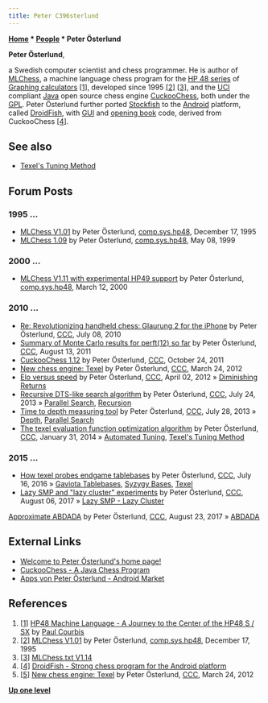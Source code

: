 ```yaml
---
title: Peter C396sterlund
---
```

**[Home](Home "Home") \* [People](People "People") \* Peter Österlund**


**Peter Österlund**,  

a Swedish computer scientist and chess programmer. He is author of [MLChess](MLChess "MLChess"), a machine language chess program for the [HP 48 series](https://en.wikipedia.org/wiki/HP_48_series) of [Graphing calculators](https://en.wikipedia.org/wiki/Graphing_calculator) <a id="cite-note-1" href="#cite-ref-1">[1]</a>, developed since 1995 <a id="cite-note-2" href="#cite-ref-2">[2]</a> <a id="cite-note-3" href="#cite-ref-3">[3]</a>, and the [UCI](UCI "UCI") compliant [Java](Java "Java") open source chess engine [CuckooChess](CuckooChess "CuckooChess"), both under the [GPL](Free_Software_Foundation#GPL "Free Software Foundation"). Peter Österlund further ported [Stockfish](Stockfish "Stockfish") to the [Android](Android "Android") platform, called [DroidFish](DroidFish "DroidFish"), with [GUI](GUI "GUI") and [opening book](Opening_Book "Opening Book") code, derived from CuckooChess <a id="cite-note-4" href="#cite-ref-4">[4]</a>. 



## See also


* [Texel's Tuning Method](Texel%27s_Tuning_Method "Texel's Tuning Method")


## Forum Posts


### 1995 ...


* [MLChess V1.01](https://groups.google.com/d/msg/comp.sys.hp48/FWmYmytpmwg/R5mt8DCZlHcJ) by Peter Österlund, [comp.sys.hp48](https://groups.google.com/forum/#!forum/comp.sys.hp48), December 17, 1995
* [MLChess 1.09](https://groups.google.com/d/msg/comp.sys.hp48/hPZF-1AFo4E/0fb14iuzbjYJ) by Peter Österlund, [comp.sys.hp48](https://groups.google.com/forum/#!forum/comp.sys.hp48), May 08, 1999


### 2000 ...


* [MLChess V1.11 with experimental HP49 support](https://groups.google.com/d/msg/comp.sys.hp48/ZtVPbkjGZWs/IV06qlXTlvoJ) by Peter Österlund, [comp.sys.hp48](https://groups.google.com/forum/#!forum/comp.sys.hp48), March 12, 2000


### 2010 ...


* [Re: Revolutionizing handheld chess: Glaurung 2 for the iPhone](http://www.talkchess.com/forum/viewtopic.php?p=360726) by Peter Österlund, [CCC](CCC "CCC"), July 08, 2010
* [Summary of Monte Carlo results for perft(12) so far](http://www.talkchess.com/forum/viewtopic.php?p=419103) by Peter Österlund, [CCC](CCC "CCC"), August 13, 2011
* [CuckooChess 1.12](http://www.talkchess.com/forum/viewtopic.php?p=430593) by Peter Österlund, [CCC](CCC "CCC"), October 24, 2011
* [New chess engine: Texel](http://www.talkchess.com/forum/viewtopic.php?t=42999) by Peter Österlund, [CCC](CCC "CCC"), March 24, 2012
* [Elo versus speed](http://www.talkchess.com/forum/viewtopic.php?t=43134) by Peter Österlund, [CCC](CCC "CCC"), April 02, 2012 » [Diminishing Returns](Depth#DiminishingReturns "Depth")
* [Recursive DTS-like search algorithm](http://www.talkchess.com/forum/viewtopic.php?t=48752) by Peter Österlund, [CCC](CCC "CCC"), July 24, 2013 » [Parallel Search](Parallel_Search "Parallel Search"), [Recursion](Recursion "Recursion")
* [Time to depth measuring tool](http://www.talkchess.com/forum/viewtopic.php?t=48780) by Peter Österlund, [CCC](CCC "CCC"), July 28, 2013 » [Depth](Depth "Depth"), [Parallel Search](Parallel_Search "Parallel Search")
* [The texel evaluation function optimization algorithm](http://www.talkchess.com/forum/viewtopic.php?topic_view=threads&p=555522&t=50823) by Peter Österlund, [CCC](CCC "CCC"), January 31, 2014 » [Automated Tuning](Automated_Tuning "Automated Tuning"), [Texel's Tuning Method](Texel%27s_Tuning_Method "Texel's Tuning Method")


### 2015 ...


* [How texel probes endgame tablebases](http://www.talkchess.com/forum/viewtopic.php?t=60833) by Peter Österlund, [CCC](CCC "CCC"), July 16, 2016 » [Gaviota Tablebases](Gaviota_Tablebases "Gaviota Tablebases"), [Syzygy Bases](Syzygy_Bases "Syzygy Bases"), [Texel](Texel "Texel")
* [Lazy SMP and "lazy cluster" experiments](http://www.talkchess.com/forum/viewtopic.php?t=64824) by Peter Österlund, [CCC](CCC "CCC"), August 06, 2017 » [Lazy SMP - Lazy Cluster](Lazy_SMP#LazyCluster "Lazy SMP")


 [Approximate ABDADA](http://www.talkchess.com/forum/viewtopic.php?t=64824&start=43) by Peter Österlund, [CCC](CCC "CCC"), August 23, 2017 » [ABDADA](ABDADA "ABDADA") 
## External Links


* [Welcome to Peter Österlund's home page!](http://hem.bredband.net/petero2b/index.html)
* [CuckooChess - A Java Chess Program](http://hem.bredband.net/petero2b/javachess/index.html)
* [Apps von Peter Österlund - Android Market](https://market.android.com/developer?pub=Peter+%C3%96sterlund)


## References


1. <a id="cite-ref-1" href="#cite-note-1">[1]</a> [HP48 Machine Language - A Journey to the Center of the HP48 S / SX](http://www.courbis.com/HP48-Machine-Language-A-Journey-to,134.html) by [Paul Courbis](https://en.wikipedia.org/wiki/Paul_Courbis)
2. <a id="cite-ref-2" href="#cite-note-2">[2]</a> [MLChess V1.01](https://groups.google.com/d/msg/comp.sys.hp48/FWmYmytpmwg/R5mt8DCZlHcJ) by Peter Österlund, [comp.sys.hp48](https://groups.google.com/forum/#!forum/comp.sys.hp48), December 17, 1995
3. <a id="cite-ref-3" href="#cite-note-3">[3]</a> [MLChess.txt V1.14](http://hem.bredband.net/petero2b/mlchess/MLChess.txt)
4. <a id="cite-ref-4" href="#cite-note-4">[4]</a> [DroidFish - Strong chess program for the Android platform](http://hem.bredband.net/petero2b/droidfish/index.html)
5. <a id="cite-ref-5" href="#cite-note-5">[5]</a> [New chess engine: Texel](http://www.talkchess.com/forum/viewtopic.php?t=42999) by Peter Österlund, [CCC](CCC "CCC"), March 24, 2012

**[Up one level](People "People")**







 
